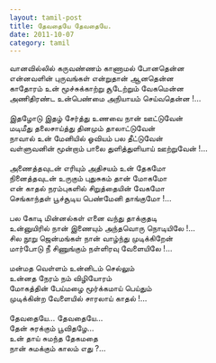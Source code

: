 ```yaml
---
layout: tamil-post
title: தேவதையே தேவதையே.
date: 2011-10-07
category: tamil
---
```


வானவில்லில் கருவண்ணம் காணாமல் போனதென்ன<br />
என்னவளின் புருவங்கள் என்றுதான் ஆனதென்ன<br />
காதோரம் உன் மூச்சுக்காற்று சூடேற்றும் வேகமென்ன<br />
அணிதிரண்ட உன்பெண்மை அநியாயம் செய்வதென்ன !...<br />
<br />
இதழோடு இதழ் சேர்த்து உணவை நான் ஊட்டுவேன்<br />
மடிமீது தலைசாய்த்து தினமும் தாலாட்டுவேன்<br />
நாவால் உன் மேனியில் ஓவியம் பல தீட்டுவேன்<br />
வள்ளுவனின் மூன்றாம் பாலை துளித்துளியாய் ஊற்றுவேன் !...<br />
<br />
அணைத்தவுடன் எரியும் அதிசயம் உன் தேகமோ<br />
நினைத்தவுடன் உருகும் புதுசுகம் தான் மோகமோ<br />
என் காதல் நரம்புகளில் சிறுத்தையின் வேகமோ<br />
செங்காந்தள் பூச்சூடிய பெண்மேனி தாங்குமோ !...<br />
<br />
பல கோடி மின்னல்கள் எனை வந்து தாக்குதடி<br />
உன்னுயிரில் நான் இணையும் அந்தவொரு நொடியிலே !...<br />
சில நூறு ஜென்மங்கள் நான் வாழ்ந்து முடிக்கிறேன்<br />
மார்போடு நீ சிணுங்கும் நள்ளிரவு வேளையிலே !...<br />
<br />
மன்மத வெள்ளம் உன்னிடம் செல்லும்<br />
உன்னத நேரம் நம் விழியோரம்<br />
மோகத்தின் பேய்மழை மூர்க்கமாய் பெய்தும்<br />
முடிக்கின்ற வேளையில் சாரலாய் காதல் !...<br />
<br />
தேவதையே... தேவதையே...<br />
தேன் சுரக்கும் பூவிதழே...<br />
உன் தாய் சுமந்த தேகமதை<br />
நான் சுமக்கும் காலம் எது ?...<br />
<br />